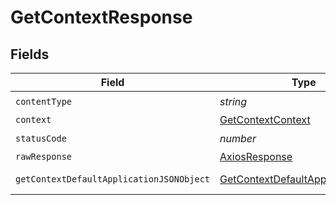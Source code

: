 # GetContextResponse


## Fields

| Field                                                                                           | Type                                                                                            | Required                                                                                        | Description                                                                                     |
| ----------------------------------------------------------------------------------------------- | ----------------------------------------------------------------------------------------------- | ----------------------------------------------------------------------------------------------- | ----------------------------------------------------------------------------------------------- |
| `contentType`                                                                                   | *string*                                                                                        | :heavy_check_mark:                                                                              | N/A                                                                                             |
| `context`                                                                                       | [GetContextContext](../../models/operations/getcontextcontext.md)                               | :heavy_minus_sign:                                                                              | The context                                                                                     |
| `statusCode`                                                                                    | *number*                                                                                        | :heavy_check_mark:                                                                              | N/A                                                                                             |
| `rawResponse`                                                                                   | [AxiosResponse](https://axios-http.com/docs/res_schema)                                         | :heavy_minus_sign:                                                                              | N/A                                                                                             |
| `getContextDefaultApplicationJSONObject`                                                        | [GetContextDefaultApplicationJSON](../../models/operations/getcontextdefaultapplicationjson.md) | :heavy_minus_sign:                                                                              | Error response.                                                                                 |